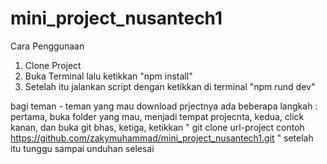 # mini_project_nusantech1
Cara Penggunaan
1. Clone Project 
2. Buka Terminal lalu ketikkan "npm install"
3. Setelah itu jalankan script dengan ketikkan di terminal "npm rund dev"

bagi teman - teman yang mau download prjectnya ada beberapa langkah :
pertama, buka folder yang mau, menjadi tempat projecnta,
kedua, click kanan, dan buka git bhas,
ketiga, ketikkan " git clone url-project contoh https://github.com/zakymuhammad/mini_project_nusantech1.git "
setelah itu tunggu sampai unduhan selesai

